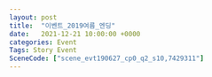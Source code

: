 ```yaml
---
layout: post
title:  "이벤트_2019여름_엔딩"
date:   2021-12-21 10:00:00 +0000
categories: Event
Tags: Story Event
SceneCode: ["scene_evt190627_cp0_q2_s10,7429311"]
---
```

